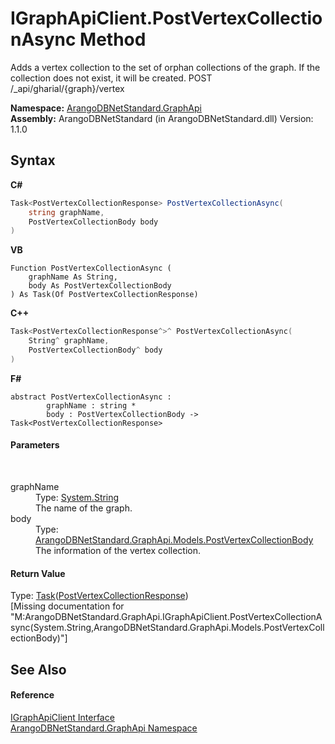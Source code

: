 # IGraphApiClient.PostVertexCollectionAsync Method 
 

Adds a vertex collection to the set of orphan collections of the graph. If the collection does not exist, it will be created. POST /_api/gharial/{graph}/vertex

**Namespace:**&nbsp;<a href="5db3e172-88fa-722f-6e7f-25b7310b3db3">ArangoDBNetStandard.GraphApi</a><br />**Assembly:**&nbsp;ArangoDBNetStandard (in ArangoDBNetStandard.dll) Version: 1.1.0

## Syntax

**C#**<br />
``` C#
Task<PostVertexCollectionResponse> PostVertexCollectionAsync(
	string graphName,
	PostVertexCollectionBody body
)
```

**VB**<br />
``` VB
Function PostVertexCollectionAsync ( 
	graphName As String,
	body As PostVertexCollectionBody
) As Task(Of PostVertexCollectionResponse)
```

**C++**<br />
``` C++
Task<PostVertexCollectionResponse^>^ PostVertexCollectionAsync(
	String^ graphName, 
	PostVertexCollectionBody^ body
)
```

**F#**<br />
``` F#
abstract PostVertexCollectionAsync : 
        graphName : string * 
        body : PostVertexCollectionBody -> Task<PostVertexCollectionResponse> 

```


#### Parameters
&nbsp;<dl><dt>graphName</dt><dd>Type: <a href="https://docs.microsoft.com/dotnet/api/system.string" target="_blank" rel="noopener noreferrer">System.String</a><br />The name of the graph.</dd><dt>body</dt><dd>Type: <a href="286f4e92-a4dd-c8f6-f486-709261fa0e30">ArangoDBNetStandard.GraphApi.Models.PostVertexCollectionBody</a><br />The information of the vertex collection.</dd></dl>

#### Return Value
Type: <a href="https://docs.microsoft.com/dotnet/api/system.threading.tasks.task-1" target="_blank" rel="noopener noreferrer">Task</a>(<a href="4227cb5c-169c-4c9e-929b-f0d19a12cb57">PostVertexCollectionResponse</a>)<br />\[Missing <returns> documentation for "M:ArangoDBNetStandard.GraphApi.IGraphApiClient.PostVertexCollectionAsync(System.String,ArangoDBNetStandard.GraphApi.Models.PostVertexCollectionBody)"\]

## See Also


#### Reference
<a href="9cf68195-2611-f408-a78f-ab77864cc844">IGraphApiClient Interface</a><br /><a href="5db3e172-88fa-722f-6e7f-25b7310b3db3">ArangoDBNetStandard.GraphApi Namespace</a><br />